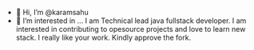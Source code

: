 - 👋 Hi, I’m @karamsahu
- 👀 I’m interested in ...
I am Technical lead java fullstack developer. I am interested in contributing to opesource projects and love to learn new stack. I really like your work. Kindly approve the fork. 

<!---
karamsahu/karamsahu is a ✨ special ✨ repository because its `README.md` (this file) appears on your GitHub profile.
You can click the Preview link to take a look at your changes.
--->
